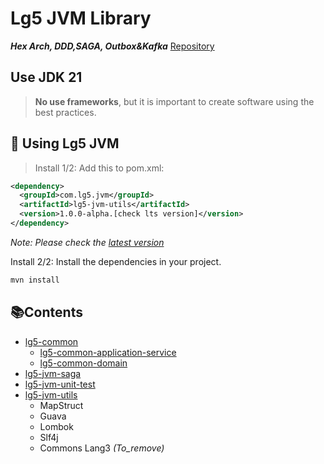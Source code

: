 # Lg5 JVM Library
**_Hex Arch, DDD,SAGA, Outbox&Kafka_**
[Repository][4]

## Use JDK 21

> **No use frameworks**, but it is important to create software using the best practices.      

## 🚀 Using Lg5 JVM

> Install 1/2: Add this to pom.xml:

```xml title="pom.xml" linenums="1" hl_lines="4"
<dependency>
  <groupId>com.lg5.jvm</groupId>
  <artifactId>lg5-jvm-utils</artifactId>
  <version>1.0.0-alpha.[check lts version]</version>
</dependency> 
```
_Note: Please check the [latest version][5]_

Install 2/2: Install the dependencies in your project.

```bash title="terminal" linenums="1" hl_lines="1"
mvn install
```

## 📚Contents

* [lg5-common](lg5-common)
    * [lg5-common-application-service](lg5-common%2Flg5-common-application-service)
    * [lg5-common-domain](lg5-common%2Flg5-common-domain)
* [lg5-jvm-saga](lg5-jvm-saga)
* [lg5-jvm-unit-test](lg5-unit-test)
* [lg5-jvm-utils](lg5-jvm-utils)
  * MapStruct
  * Guava
  * Lombok
  * Slf4j
  * Commons Lang3 _(To_remove)_

[4]: https://github.com/lg-labs-pentagon/lg5-spring
[5]: https://github.com/lg-labs-pentagon/lg5-spring/packages/2128425
